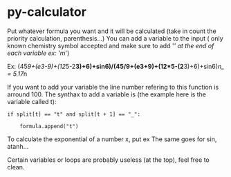 # py-calculator
Put whatever formula you want and it will be calculated (take in count the priority calculation, parenthesis...)
You can add a variable to the input ( only known chemistry symbol accepted and make sure to add '_' at the end of each variable ex: 'm_') 

Ex: (45*9+(e3-9)+(12*5-2**3)+6)+sin6)/(45/9+(e3+9)+(12*5-(2**3)+6)+sin6)*n_ = 5.17*n

If you want to add your variable the line number refering to this function is arround 100.
The synthax to add a variable is (the example here is the variable called t):

    if split[t] == "t" and split[t + 1] == "_":

        formula.append("t")

To calculate the exponential of a number x, put ex
The same goes for sin, atanh...

Certain variables or loops are probably useless (at the top), feel free to clean.
